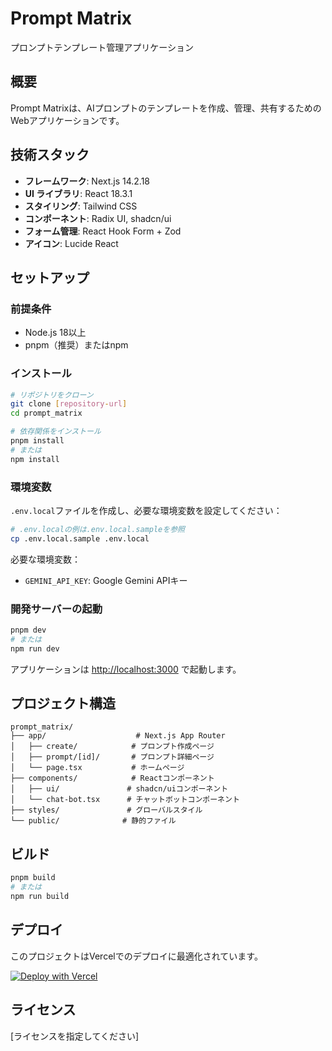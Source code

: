 # Prompt Matrix

プロンプトテンプレート管理アプリケーション

## 概要

Prompt Matrixは、AIプロンプトのテンプレートを作成、管理、共有するためのWebアプリケーションです。

## 技術スタック

- **フレームワーク**: Next.js 14.2.18
- **UI ライブラリ**: React 18.3.1
- **スタイリング**: Tailwind CSS
- **コンポーネント**: Radix UI, shadcn/ui
- **フォーム管理**: React Hook Form + Zod
- **アイコン**: Lucide React

## セットアップ

### 前提条件

- Node.js 18以上
- pnpm（推奨）またはnpm

### インストール

```bash
# リポジトリをクローン
git clone [repository-url]
cd prompt_matrix

# 依存関係をインストール
pnpm install
# または
npm install
```

### 環境変数

`.env.local`ファイルを作成し、必要な環境変数を設定してください：

```bash
# .env.localの例は.env.local.sampleを参照
cp .env.local.sample .env.local
```

必要な環境変数：
- `GEMINI_API_KEY`: Google Gemini APIキー

### 開発サーバーの起動

```bash
pnpm dev
# または
npm run dev
```

アプリケーションは [http://localhost:3000](http://localhost:3000) で起動します。

## プロジェクト構造

```
prompt_matrix/
├── app/                    # Next.js App Router
│   ├── create/            # プロンプト作成ページ
│   ├── prompt/[id]/       # プロンプト詳細ページ
│   └── page.tsx           # ホームページ
├── components/            # Reactコンポーネント
│   ├── ui/               # shadcn/uiコンポーネント
│   └── chat-bot.tsx      # チャットボットコンポーネント
├── styles/               # グローバルスタイル
└── public/              # 静的ファイル
```

## ビルド

```bash
pnpm build
# または
npm run build
```

## デプロイ

このプロジェクトはVercelでのデプロイに最適化されています。

[![Deploy with Vercel](https://vercel.com/button)](https://vercel.com/new/clone?repository-url=https://github.com/your-username/prompt_matrix)

## ライセンス

[ライセンスを指定してください]

